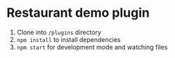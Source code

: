 # Restaurant demo plugin

1. Clone into `/plugins` directory
2. `npm install` to install dependencies
3. `npm start` for development mode and watching files
